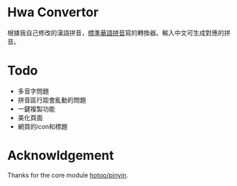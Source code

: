 # Hwa Convertor
根據我自己修改的漢語拼音，[標準華語拼音](https://github.com/phlinhng/hwa-pinyin)寫的轉換器。輸入中文可生成對應的拼音。

# Todo
* 多音字問題
* 拼音區行距會亂動的問題
* 一鍵複製功能
* 美化頁面
* 網頁的icon和標題

# Acknowldgement
Thanks for the core module [hotoo/pinyin](https://github.com/hotoo/pinyin).